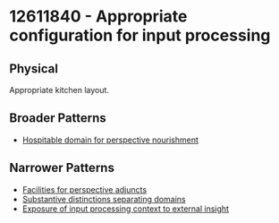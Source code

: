 # 12611840 - Appropriate configuration for input processing

## Physical

Appropriate kitchen layout.

## Broader Patterns

- [Hospitable domain for perspective nourishment](12611390)

## Narrower Patterns

- [Facilities for perspective adjuncts](12612000)
- [Substantive distinctions separating domains](12611970)
- [Exposure of input processing context to external insight](12611990)
